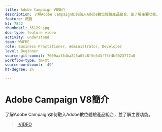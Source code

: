 ```yaml
---
title: Adobe Campaign V8簡介
description: 了解Adobe Campaign如何融入Adobe數位體驗產品組合，並了解主要功能。
feature: 概覽
kt: 7822
thumbnail: 35129.jpg
doc-type: feature video
activity: understand
team: WWFRE
role: Business Practitioner, Administrator, Developer
level: Beginner
source-git-commit: 7609aa35dba225a05c8f5e3d3f75f4b6023772a0
workflow-type: tm+mt
source-wordcount: '49'
ht-degree: 2%

---
```



# Adobe Campaign V8簡介

了解Adobe Campaign如何融入Adobe數位體驗產品組合，並了解主要功能。

>[!VIDEO](https://video.tv.adobe.com/v/35129?quality=12)
